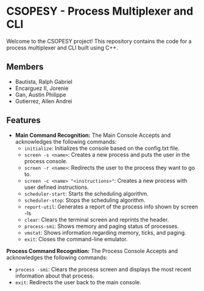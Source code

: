 # CSOPESY - Process Multiplexer and CLI

Welcome to the CSOPESY project! This repository contains the code for a process multiplexer and CLI built using C++. 

## Members
- Bautista, Ralph Gabriel 
- Encarguez II, Jorenie
- Gan, Austin Philippe
- Gutierrez, Allen Andrei

## Features

* **Main Command Recognition:** The Main Console Accepts and acknowledges the following commands:
    * `initialize`: Initializes the console based on the config.txt file.
    * `screen -s <name>`: Creates a new process and puts the user in the process console.
    * `screen -r <name>`: Redirects the user to the process they want to go to.
    * `screen -c <name> "<instructions>"`: Creates a new process with user defined instructions.
    * `scheduler-start`: Starts the scheduling algorithm.
    * `scheduler-stop`: Stops the scheduling algorithm.
    * `report-util`: Generates a report of the process info shown by screen -ls
    * `clear`: Clears the terminal screen and reprints the header.
    * `process-smi`: Shows memory and paging status of processes.
    * `vmstat`: Shows information regarding memory, ticks, and paging.
    * `exit`: Closes the command-line emulator.

 **Process Command Recognition:** The Process Console Accepts and acknowledges the following commands:
   * `process -smi`: Clears the process screen and displays the most recent information about that process.
   * `exit`: Redirects the user back to the main console.
